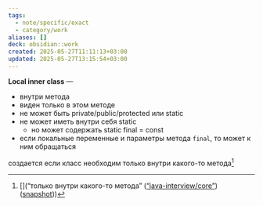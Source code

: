 ```yaml
---
tags:
  - note/specific/exact
  - category/work
aliases: []
deck: obsidian::work
created: 2025-05-27T11:11:13+03:00
updated: 2025-05-27T13:15:54+03:00
---
```


**Local inner class**
—
- внутри метода
- виден только в этом методе
- не может быть private/public/protected или static
- не может иметь внутри себя static
	- но может содержать static final = const
- если локальные переменные и параметры метода `final`, то может к ним обращаться

создается если класс необходим только внутри какого-то метода[^1]

[^1]: [](“только внутри какого-то метода” ([“java-interview/core”](zotero://select/library/items/T3X9ZD57)) ([snapshot](zotero://open-pdf/library/items/2GAN5TQF?sel=p%3Anth-child(147)&annotation=DFEZDULV)))
